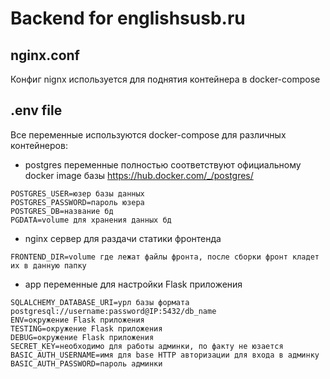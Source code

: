 # Backend for englishsusb.ru

## nginx.conf
Конфиг nignx используется для поднятия контейнера в docker-compose

## .env file
Все переменные используются docker-compose для различных контейнеров:

- postgres переменные полностью соответствуют официальному docker image базы https://hub.docker.com/_/postgres/
```
POSTGRES_USER=юзер базы данных 
POSTGRES_PASSWORD=пароль юзера
POSTGRES_DB=название бд
PGDATA=volume для хранения данных бд
```
- nginx сервер для раздачи статики фронтенда
```
FRONTEND_DIR=volume где лежат файлы фронта, после сборки фронт кладет их в данную папку
```
- app переменные для настройки Flask приложения
```
SQLALCHEMY_DATABASE_URI=урл базы формата postgresql://username:password@IP:5432/db_name
ENV=окружение Flask приложения
TESTING=окружение Flask приложения
DEBUG=окружение Flask приложения
SECRET_KEY=необходимо для работы админки, по факту не юзается
BASIC_AUTH_USERNAME=имя для base HTTP авторизации для входа в админку
BASIC_AUTH_PASSWORD=пароль админки
```

